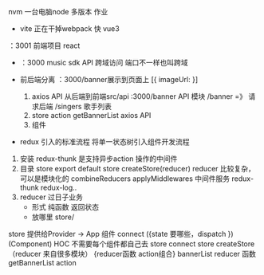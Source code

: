 nvm 一台电脑node 多版本 作业

- vite 正在干掉webpack
 快 vue3

 ：3001 前端项目 react
 - ：3000  music sdk API
    跨域访问 端口不一样也叫跨域
 - 前后端分离
    ：3000/banner展示到页面上
    [{
        imageUrl:
    }]
    1. axios  API 从后端到前端src/api :3000/banner
    API 模块 /banner  =》 请求后端
    /singers 歌手列表
    2. store action getBannerList
    axios API
    3. 组件


- redux 引入的标准流程
将单一状态树引入组件开发流程
1. 安装 
    redux-thunk 是支持异步action 操作的中间件
2. 目录 store
export default store
createStore(reducer) 
reducer 比较复杂，可以是模块化的 combineReducers
applyMiddlewares  中间件服务 redux-thunk redux-log..
3. reducer 过日子业务
    - 形式 纯函数  返回状态
    - 放哪里 store/

store 提供给Provider -> App 组件
connect ({state 要哪些，dispatch })
(Component) HOC 不需要每个组件都自己去
store connect
store createStore（reducer 来自很多模块）
{reducer函数 action组合}
bannerList reducer 函数 getBannerList
action


